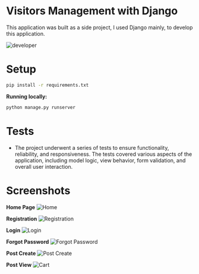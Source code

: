 # Visitors Management with Django
This application was built as a side project, I used Django mainly, to develop this application.


![developer](https://img.shields.io/badge/Developed%20By%20%3A-Inzamamul%20Haque%20Ashique-red)

# Setup

```bash
pip install -r requirements.txt
```

**Running locally:**

```bash
python manage.py runserver
```

# Tests
- The project underwent a series of tests to ensure functionality, reliability, and responsiveness. The tests covered various aspects of the application, including model logic, view behavior, form validation, and overall user interaction.

# Screenshots

**Home Page**
![Home](https://github.com/ExpoPythonist/blog_project/blob/master/images/Home.png)

**Registration**
![Registration](https://github.com/ExpoPythonist/blog_project/blob/master/images/Register.png)

**Login**
![Login](https://github.com/ExpoPythonist/blog_project/blob/master/images/Login.png)

**Forgot Password**
![Forgot Password](https://github.com/ExpoPythonist/blog_project/blob/master/images/forgot_password.png)

**Post Create**
![Post Create](https://github.com/ExpoPythonist/blog_project/blob/master/images/post_create.png)

**Post View**
![Cart](https://github.com/ExpoPythonist/blog_project/blob/master/images/post_view.png)
